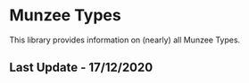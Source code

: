 # Munzee Types

This library provides information on (nearly) all Munzee Types.

## Last Update - 17/12/2020

